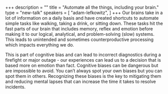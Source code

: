 +++
description = ""
title = "Automate all the things, including your brain."
type = "new-talk"
speakers = [
        "adam-lefkowitz",
]
+++
Our brains take in a lot of information on a daily basis and have created shortcuts to automate simple tasks like walking, taking a drink, or sitting down. These tasks hit the fast parts of our brain that includes memory, reflex and emotion before making it to our logical, analytical, and problem-solving (slow) systems. This leads to unintended and sometimes counterproductive processing which impacts everything we do.

This is part of cognitive bias and can lead to incorrect diagnostics during a firefight or major outage - our experiences can lead us to a decision that is based more on emotion than fact. Cognitive biases can be dangerous but are impossible to avoid. You can’t always spot your own biases but you can spot them in others. Recognizing these biases is the key to mitigating them and reducing mental lapses that can increase the time it takes to resolve incidents.